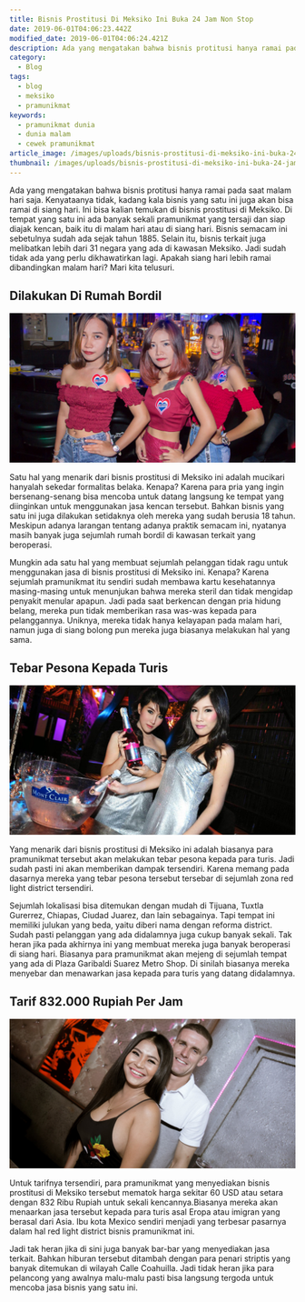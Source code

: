 ```yaml
---
title: Bisnis Prostitusi Di Meksiko Ini Buka 24 Jam Non Stop
date: 2019-06-01T04:06:23.442Z
modified_date: 2019-06-01T04:06:24.421Z
description: Ada yang mengatakan bahwa bisnis protitusi hanya ramai pada saat malam hari saja. Kenyataanya tidak, kadang kala bisnis yang satu ini.
category:
  - Blog
tags:
  - blog
  - meksiko
  - pramunikmat
keywords:
  - pramunikmat dunia
  - dunia malam
  - cewek pramunikmat
article_image: /images/uploads/bisnis-prostitusi-di-meksiko-ini-buka-24-jam-non-stop-3.jpg
thumbnail: /images/uploads/bisnis-prostitusi-di-meksiko-ini-buka-24-jam-non-stop-1-006.jpg
---
```

Ada yang mengatakan bahwa bisnis protitusi hanya ramai pada saat malam hari saja. Kenyataanya tidak, kadang kala bisnis yang satu ini juga akan bisa ramai di siang hari. Ini bisa kalian temukan di bisnis prostitusi di Meksiko. Di tempat yang satu ini ada banyak sekali pramunikmat yang tersaji dan siap diajak kencan, baik itu di malam hari atau di siang hari. Bisnis semacam ini sebetulnya sudah ada sejak tahun 1885. Selain itu, bisnis terkait juga melibatkan lebih dari 31 negara yang ada di kawasan Meksiko. Jadi sudah tidak ada yang perlu dikhawatirkan lagi. Apakah siang hari lebih ramai dibandingkan malam hari? Mari kita telusuri.



## Dilakukan Di Rumah Bordil

![Bisnis Prostitusi Di Meksiko Ini Buka 24 Jam Non Stop](/images/uploads/bisnis-prostitusi-di-meksiko-ini-buka-24-jam-non-stop-3.jpg)

Satu hal yang menarik dari bisnis prostitusi di Meksiko ini adalah mucikari hanyalah sekedar formalitas belaka. Kenapa? Karena para pria yang ingin bersenang-senang bisa mencoba untuk datang langsung ke tempat yang diinginkan untuk menggunakan jasa kencan tersebut. Bahkan bisnis yang satu ini juga dilakukan setidaknya oleh mereka yang sudah berusia 18 tahun. Meskipun adanya larangan tentang adanya praktik semacam ini, nyatanya masih banyak juga sejumlah rumah bordil di kawasan terkait yang beroperasi.

Mungkin ada satu hal yang membuat sejumlah pelanggan tidak ragu untuk menggunakan jasa di bisnis prostitusi di Meksiko ini. Kenapa? Karena sejumlah pramunikmat itu sendiri sudah membawa kartu kesehatannya masing-masing untuk menunjukan bahwa mereka steril dan tidak mengidap penyakit menular apapun. Jadi pada saat berkencan dengan pria hidung belang, mereka pun tidak memberikan rasa was-was kepada para  pelanggannya. Uniknya, mereka tidak hanya kelayapan pada malam hari, namun juga di siang bolong pun mereka juga biasanya melakukan hal yang sama.



## Tebar Pesona Kepada Turis

![Bisnis Prostitusi Di Meksiko Ini Buka 24 Jam Non Stop](/images/uploads/bisnis-prostitusi-di-meksiko-ini-buka-24-jam-non-stop-2.jpg)

Yang menarik dari bisnis prostitusi di Meksiko ini adalah biasanya para pramunikmat tersebut akan melakukan tebar pesona kepada para turis. Jadi sudah pasti ini akan memberikan dampak tersendiri. Karena memang pada dasarnya mereka yang tebar pesona tersebut tersebar di sejumlah zona red light district tersendiri. 

Sejumlah lokalisasi bisa ditemukan dengan mudah di Tijuana, Tuxtla Gurerrez, Chiapas, Ciudad Juarez, dan lain sebagainya. Tapi tempat ini memiliki julukan yang beda, yaitu diberi nama dengan reforma district. Sudah pasti pelanggan yang ada didalamnya juga cukup banyak sekali. Tak heran jika pada akhirnya ini yang membuat mereka juga banyak beroperasi di siang hari. Biasanya para pramunikmat akan mejeng di sejumlah tempat yang ada di Plaza Garibaldi Suarez Metro Shop. Di sinilah biasanya mereka menyebar dan menawarkan jasa kepada para turis yang datang didalamnya.



## Tarif 832.000 Rupiah Per Jam

![Bisnis Prostitusi Di Meksiko Ini Buka 24 Jam Non Stop](/images/uploads/bisnis-prostitusi-di-meksiko-ini-buka-24-jam-non-stop-1.jpg)

Untuk tarifnya tersendiri, para pramunikmat yang menyediakan bisnis prostitusi di Meksiko tersebut mematok harga sekitar 60 USD atau setara dengan 832 Ribu Rupiah untuk sekali kencannya.Biasanya mereka akan menaarkan jasa tersebut kepada para turis asal Eropa atau imigran yang berasal dari Asia. Ibu kota Mexico sendiri menjadi yang terbesar pasarnya dalam hal red light district bisnis pramunikmat ini. 

Jadi tak heran jika di sini juga banyak bar-bar yang menyediakan jasa terkait. Bahkan hiburan tersebut ditambah dengan para penari striptis yang banyak ditemukan di wilayah Calle Coahuilla. Jadi tidak heran jika para pelancong yang awalnya malu-malu pasti bisa langsung tergoda untuk mencoba jasa bisnis yang satu ini.
